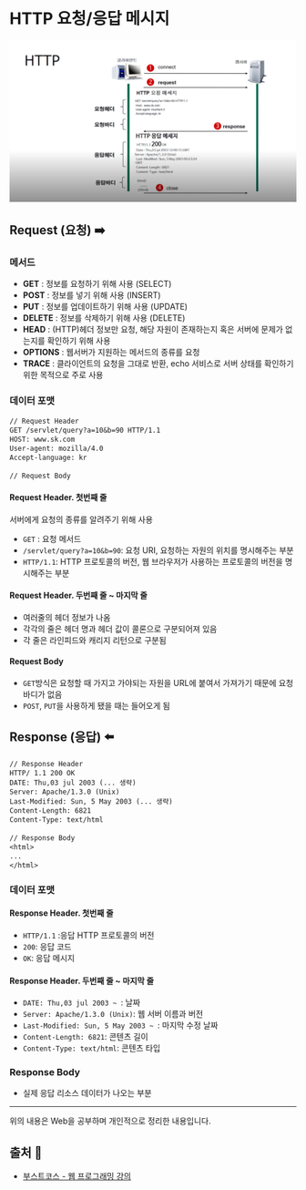 # HTTP 요청/응답 메시지
<img src="./images/http2.png" width="600">

## Request (요청) ➡️
### **메서드**
- **GET** : 정보를 요청하기 위해 사용 (SELECT)
- **POST** : 정보를 넣기 위해 사용 (INSERT)
- **PUT** : 정보를 업데이트하기 위해 사용 (UPDATE)
- **DELETE** : 정보를 삭제하기 위해 사용 (DELETE)
- **HEAD** : (HTTP)헤더 정보만 요청, 해당 자원이 존재하는지 혹은 서버에 문제가 없는지를 확인하기 위해 사용
- **OPTIONS** : 웹서버가 지원하는 메서드의 종류를 요청
- **TRACE** : 클라이언트의 요청을 그대로 반환, echo 서비스로 서버 상태를 확인하기 위한 목적으로 주로 사용

### **데이터 포맷**
```
// Request Header
GET /servlet/query?a=10&b=90 HTTP/1.1
HOST: www.sk.com
User-agent: mozilla/4.0
Accept-language: kr

// Request Body
```
#### **Request Header.** 첫번째 줄
서버에게 요청의 종류를 알려주기 위해 사용
- `GET` : 요청 메서드
- `/servlet/query?a=10&b=90`: 요청 URI, 요청하는 자원의 위치를 명시해주는 부분
- `HTTP/1.1`: HTTP 프로토콜의 버전, 웹 브라우저가 사용하는 프로토콜의 버전을 명시해주는 부분
#### **Request Header.** 두번째 줄 ~ 마지막 줄
- 여러줄의 헤더 정보가 나옴
- 각각의 줄은 헤더 명과 헤더 값이 콜론으로 구분되어져 있음
- 각 줄은 라인피드와 캐리지 리턴으로 구분됨

#### **Request Body**
- `GET`방식은 요청할 때 가지고 가야되는 자원을 URL에 붙여서 가져가기 때문에 요청 바디가 없음
- `POST`, `PUT`을 사용하게 됐을 때는 들어오게 됨

## Response (응답) ⬅️
```
// Response Header
HTTP/ 1.1 200 OK
DATE: Thu,03 jul 2003 (... 생략)
Server: Apache/1.3.0 (Unix)
Last-Modified: Sun, 5 May 2003 (... 생략)
Content-Length: 6821
Content-Type: text/html

// Response Body
<html>
...
</html>
```
### **데이터 포맷**
#### **Response Header.** 첫번째 줄
- `HTTP/1.1` :응답 HTTP 프로토콜의 버전
- `200`: 응답 코드
- `OK`: 응답 메시지

#### **Response Header.** 두번째 줄 ~ 마지막 줄
- `DATE: Thu,03 jul 2003 ~ `: 날짜
- `Server: Apache/1.3.0 (Unix)`: 웹 서버 이름과 버전
- `Last-Modified: Sun, 5 May 2003 ~ `: 마지막 수정 날짜
- `Content-Length: 6821`: 콘텐츠 길이
- `Content-Type: text/html`: 콘텐츠 타입

### **Response Body**
- 실제 응답 리소스 데이터가 나오는 부분

- - -
위의 내용은 Web을 공부하며 개인적으로 정리한 내용입니다.
## 출처 📝
- [부스트코스 - 웹 프로그래밍 강의](https://www.boostcourse.org/web316/lecture/16661?isDesc=false)
